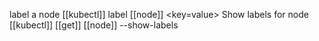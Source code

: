 label a node 
	[[kubectl]] label [[node]] <node-name> <key=value>
Show labels for node
	[[kubectl]] [[get]] [[node]] --show-labels

